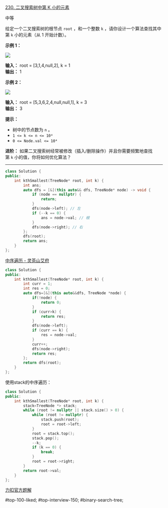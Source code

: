 [230. 二叉搜索树中第 K 小的元素](https://leetcode.cn/problems/kth-smallest-element-in-a-bst/)

中等

给定一个二叉搜索树的根节点 `root` ，和一个整数 `k` ，请你设计一个算法查找其中第 `k` 小的元素（从 1 开始计数）。

**示例 1：**

![](https://assets.leetcode.com/uploads/2021/01/28/kthtree1.jpg)

**输入：** root = [3,1,4,null,2], k = 1  
**输出：** 1  

**示例 2：**

![](https://assets.leetcode.com/uploads/2021/01/28/kthtree2.jpg)

**输入：** root = [5,3,6,2,4,null,null,1], k = 3  
**输出：** 3

**提示：**

- 树中的节点数为 `n` 。
- `1 <= k <= n <= 10⁴`
- `0 <= Node.val <= 10⁴`

**进阶：** 如果二叉搜索树经常被修改（插入/删除操作）并且你需要频繁地查找第 `k` 小的值，你将如何优化算法？

---- ----
```cpp
class Solution {
public:
    int kthSmallest(TreeNode* root, int k) {
        int ans;
        auto dfs = [&](this auto&& dfs, TreeNode* node) -> void {
            if (node == nullptr) {
                return;
            }
            dfs(node->left); // 左
            if (--k == 0) {
                ans = node->val; // 根
            }
            dfs(node->right); // 右
        };
        dfs(root);
        return ans;
    }
};
```
[中序遍历 - 灵茶山艾府](https://leetcode.cn/problems/kth-smallest-element-in-a-bst/solutions/2952810/zhong-xu-bian-li-pythonjavaccgojsrust-by-wc02/)

```cpp
class Solution {
public:
    int kthSmallest(TreeNode* root, int k) {
        int curr = 1;
        int res = 0;
        auto dfs=[&](this auto&&dfs, TreeNode *node) {
            if(!node) {
                return 0;
            }
            if (curr>k) {
                return res;
            }
            dfs(node->left);
            if (curr == k) {
                res = node->val;
            }
            curr++;
            dfs(node->right);
            return res;
        };
        return dfs(root);
    }
};
```

使用stack的中序遍历：
```cpp
class Solution {
public:
    int kthSmallest(TreeNode* root, int k) {
        stack<TreeNode *> stack;
        while (root != nullptr || stack.size() > 0) {
            while (root != nullptr) {
                stack.push(root);
                root = root->left;
            }
            root = stack.top();
            stack.pop();
            --k;
            if (k == 0) {
                break;
            }
            root = root->right;
        }
        return root->val;
    }
};
```
[力扣官方题解](https://leetcode.cn/problems/kth-smallest-element-in-a-bst/solutions/1050055/er-cha-sou-suo-shu-zhong-di-kxiao-de-yua-8o07/)

#top-100-liked; #top-interview-150; #binary-search-tree;